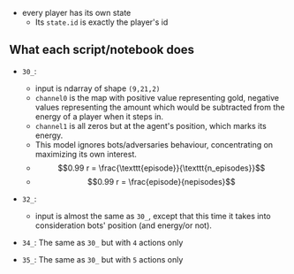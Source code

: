 - every player has its own state
    - Its <code>state.id</code> is exactly the player's id


## What each script/notebook does
- <code>30_</code>:
    - input is ndarray of shape <code>(9,21,2)</code>
    - <code>channel0</code> is the map with positive value representing gold, negative values representing the amount which would be subtracted from the energy of a player when it steps in.
    - <code>channel1</code> is all zeros but at the agent's position, which marks its energy.
    - This model ignores bots/adversaries behaviour, concentrating on maximizing its own interest.
    - $$0.99 r = \frac{\texttt{episode}}{\texttt{n_episodes}}$$
    - $$0.99 r = \frac{episode}{nepisodes}$$

- <code>32_</code>:
    - input is almost the same as <code>30_</code>, except that this time it takes into consideration bots' position (and energy/or not).

- <code>34_</code>: The same as <code>30_</code> but with <code>4</code> actions only
- <code>35_</code>: The same as <code>30_</code> but with <code>5</code> actions only
